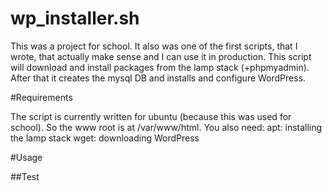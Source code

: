 # wp_installer.sh
This was a project for school. It also was one of the first scripts, that I wrote, that actually make sense and I can use it in production. This script will download and install packages from the lamp stack (+phpmyadmin). After that it creates the mysql DB and installs and configure  WordPress.

#Requirements

The script is currently written for ubuntu (because this was used for school). So the www root is at /var/www/html.
You also need:
  apt:  installing the lamp stack
  wget: downloading WordPress

#Usage

##Test

